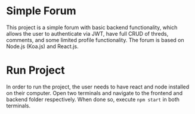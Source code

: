 # Simple Forum

This project is a simple forum with basic backend functionality, which allows the user to authenticate via JWT, have full CRUD of threds, comments, and some limited profile functionality.
The forum is based on Node.js (Koa.js) and React.js.

# Run Project
In order to run the project, the user needs to have react and node installed on their computer. Open two terminals and navigate to the frontend and backend folder respectively. When done so, execute ```npm start``` in both terminals.
